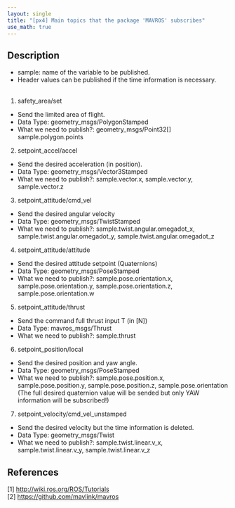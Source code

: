 ```yaml
---
layout: single
title: "[px4] Main topics that the package 'MAVROS' subscribes"
use_math: true
---
```


## Description
* sample: name of the variable to be published. <br>
* Header values can be published if the time information is necessary. <br><br>
1. safety_area/set
* Send the limited area of flight.
* Data Type: geometry_msgs/PolygonStamped
* What we need to publish?: geometry_msgs/Point32[] sample.polygon.points
2. setpoint_accel/accel
* Send the desired acceleration (in position).
* Data Type: geometry_msgs/Vector3Stamped
* What we need to publish?: sample.vector.x, sample.vector.y, sample.vector.z
3. setpoint_attitude/cmd_vel
* Send the desired angular velocity 
* Data Type: geometry_msgs/TwistStamped
* What we need to publish?: sample.twist.angular.omegadot_x, sample.twist.angular.omegadot_y, sample.twist.angular.omegadot_z
4. setpoint_attitude/attitude
* Send the desired attitude setpoint (Quaternions)
* Data Type: geometry_msgs/PoseStamped
* What we need to publish?: sample.pose.orientation.x, sample.pose.orientation.y, sample.pose.orientation.z, sample.pose.orientation.w
5. setpoint_attitude/thrust 
* Send the command full thrust input T (in [N])
* Data Type: mavros_msgs/Thrust
* What we need to publish?: sample.thrust
6. setpoint_position/local
* Send the desired position and yaw angle.
* Data Type: geometry_msgs/PoseStamped
* What we need to publish?: sample.pose.position.x, sample.pose.position.y, sample.pose.position.z, sample.pose.orientation (The full desired quaternion value will be sended but only YAW information will be subscribed!) 
7. setpoint_velocity/cmd_vel_unstamped
* Send the desired velocity but the time information is deleted. 
* Data Type: geometry_msgs/Twist
* What we need to publish?: sample.twist.linear.v_x, sample.twist.linear.v_y, sample.twist.linear.v_z

## References
[1] <http://wiki.ros.org/ROS/Tutorials> <br>
[2] <https://github.com/mavlink/mavros> <br>
